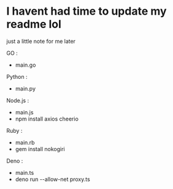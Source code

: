 # I havent had time to update my readme lol

just a little note for me later

GO :
- main.go

Python :
- main.py

Node.js :
- main.js
- npm install axios cheerio

Ruby :
- main.rb
- gem install nokogiri

Deno :
- main.ts
- deno run --allow-net proxy.ts
